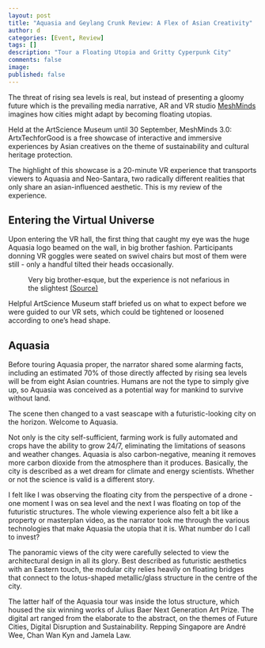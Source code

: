 ```yaml
---
layout: post
title: "Aquasia and Geylang Crunk Review: A Flex of Asian Creativity"
author: d
categories: [Event, Review]
tags: []
description: "Tour a Floating Utopia and Gritty Cyperpunk City"
comments: false
image: 
published: false
---
```


The threat of rising sea levels is real, but instead of presenting a gloomy future which is the prevailing media narrative, AR and VR studio <a href="https://www.meshminds.com/" target="_blank">MeshMinds</a> imagines how cities might adapt by becoming floating utopias.

Held at the ArtScience Museum until 30 September, MeshMinds 3.0: ArtxTechforGood is a free showcase of interactive and immersive experiences by Asian creatives on the theme of sustainability and cultural heritage protection. 

The highlight of this showcase is a 20-minute VR experience that transports viewers to Aquasia and Neo-Santara, two radically different realities that only share an asian-influenced aesthetic. This is my review of the experience. 

<h2>Entering the Virtual Universe</h2>
Upon entering the VR hall, the first thing that caught my eye was the huge Aquasia logo beamed on the wall, in big brother fashion. Participants donning VR goggles were seated on swivel chairs but most of them were still - only a handful tilted their heads occasionally.

<figure>
<img src="" alt="">
<figcaption>Very big brother-esque, but the experience is not nefarious in the slightest <a href="" target="_blank">(Source)</a></figcaption>
</figure>

Helpful ArtScience Museum staff briefed us on what to expect before we were guided to our VR sets, which could be tightened or loosened according to one’s head shape.

<h2>Aquasia</h2>
Before touring Aquasia proper, the narrator shared some alarming facts, including an estimated 70% of those directly affected by rising sea levels will be from eight Asian countries. Humans are not the type to simply give up, so Aquasia was conceived as a potential way for mankind to survive without land.

The scene then changed to a vast seascape with a futuristic-looking city on the horizon. Welcome to Aquasia. 

Not only is the city self-sufficient, farming work is fully automated and crops have the ability to grow 24/7, eliminating the limitations of seasons and weather changes. Aquasia is also carbon-negative, meaning it removes more carbon dioxide from the atmosphere than it produces. Basically, the city is described as a wet dream for climate and energy scientists. Whether or not the science is valid is a different story.

I felt like I was observing the floating city from the perspective of a drone - one moment I was on sea level and the next I was floating on top of the futuristic structures. The whole viewing experience also felt a bit like a property or masterplan video, as the narrator took me through the various technologies that make Aquasia the utopia that it is. What number do I call to invest?

The panoramic views of the city were carefully selected to view the architectural design in all its glory. Best described as futuristic aesthetics with an Eastern touch, the modular city relies heavily on floating bridges that connect to the lotus-shaped metallic/glass structure in the centre of the city. 

The latter half of the Aquasia tour was inside the lotus structure, which housed the six winning works of Julius Baer Next Generation Art Prize. The digital art ranged from the elaborate to the abstract, on the themes of Future Cities, Digital Disruption and Sustainability. Repping Singapore are André Wee, Chan Wan Kyn and Jamela Law. 


